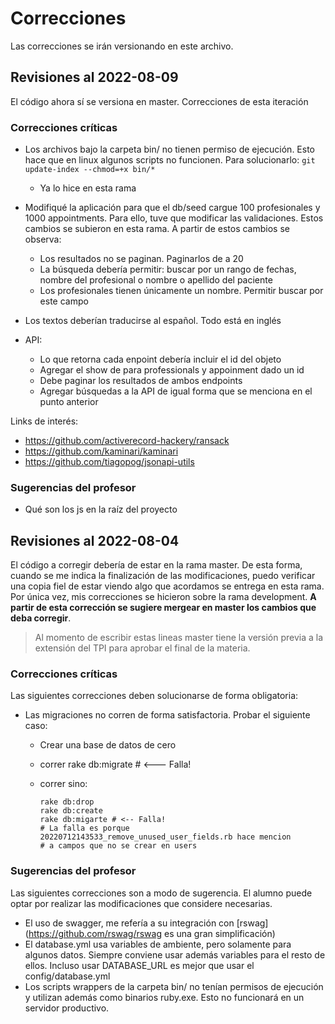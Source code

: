 # Correcciones

Las correcciones se irán versionando en este archivo.

## Revisiones al 2022-08-09

El código ahora sí se versiona en master. Correcciones de esta iteración

### Correcciones críticas

* Los archivos bajo la carpeta bin/ no tienen permiso de ejecución. Esto hace
  que en linux algunos scripts no funcionen. Para solucionarlo: `git
    update-index --chmod=+x bin/*`
  * Ya lo hice en esta rama
* Modifiqué la aplicación para que el db/seed cargue 100 profesionales y 1000
  appointments. Para ello, tuve que modificar las validaciones. Estos cambios se
  subieron en esta rama. A partir de estos cambios se observa:
  * Los resultados no se paginan. Paginarlos de a 20
  * La búsqueda debería permitir: buscar por un rango de fechas, nombre del
    profesional o nombre o apellido del paciente
  * Los profesionales tienen únicamente un nombre. Permitir buscar por este
    campo
* Los textos deberían traducirse al español. Todo está en inglés

* API:
  * Lo que retorna cada enpoint debería incluir el id del objeto
  * Agregar el show de para professionals y appoinment dado un id
  * Debe paginar los resultados de ambos endpoints
  * Agregar búsquedas a la API de igual forma que se menciona en el punto
    anterior

Links de interés:

* https://github.com/activerecord-hackery/ransack
* https://github.com/kaminari/kaminari
* https://github.com/tiagopog/jsonapi-utils


### Sugerencias del profesor

*  Qué son los js en la raíz del proyecto

## Revisiones al 2022-08-04

El código a corregir debería de estar en la rama master. De esta forma, cuando
se me indica la finalización de las modificaciones, puedo verificar una copia
fiel de estar viendo algo que acordamos se entrega en esta rama. Por única vez,
mis correcciones se hicieron sobre la rama development. **A partir de esta
corrección se sugiere mergear en master los cambios que deba corregir**.

> Al momento de escribir estas lineas master tiene la versión previa a la
> extensión del TPI para aprobar el final de la materia.

### Correcciones críticas

Las siguientes correcciones deben solucionarse de forma obligatoria:

* Las migraciones no corren de forma satisfactoria. Probar el siguiente caso:
  - Crear una base de datos de cero
  - correr rake db:migrate # <--- Falla!
  - correr sino:

    ```
    rake db:drop
    rake db:create
    rake db:migarte # <-- Falla!
    # La falla es porque 20220712143533_remove_unused_user_fields.rb hace mencion
    # a campos que no se crear en users
    ```

### Sugerencias del profesor

Las siguientes correcciones son a modo de sugerencia. El alumno puede optar por
realizar las modificaciones que considere necesarias.

* El uso de swagger, me refería a su integración con [rswag](https://github.com/rswag/rswag es una gran simplificación)
* El database.yml usa variables de ambiente, pero solamente para algunos datos.
  Siempre conviene usar además variables para el resto de ellos. Incluso usar
  DATABASE_URL es mejor que usar el config/database.yml
* Los scripts wrappers de la carpeta bin/ no tenían permisos de ejecución y
  utilizan además como binarios ruby.exe. Esto no funcionará en un
  servidor productivo.
